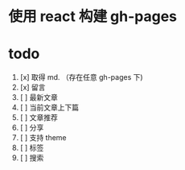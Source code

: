 # 使用 react 构建 gh-pages

# todo 
1. [x] 取得 md. （存在任意 gh-pages 下)
4. [x] 留言
5. [ ] 最新文章
6. [ ] 当前文章上下篇
7. [ ] 文章推荐
8. [ ] 分享
9. [ ] 支持 theme
10. [ ] 标签
11. [ ] 搜索